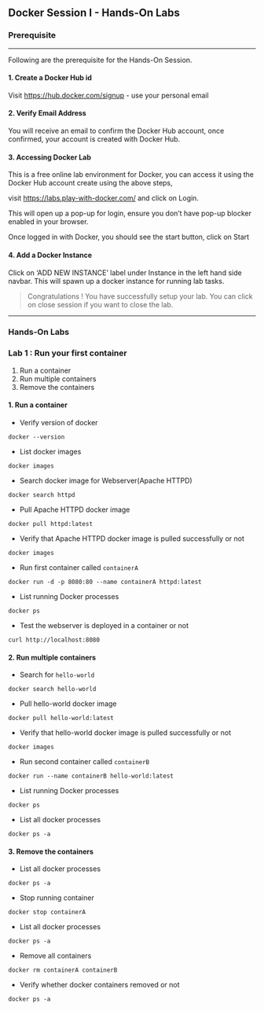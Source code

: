## Docker Session I - Hands-On Labs

### Prerequisite

---

Following are the prerequisite for the Hands-On Session.

#### 1. Create a Docker Hub id

Visit https://hub.docker.com/signup - use your personal email

#### 2. Verify Email Address

You will receive an email to confirm the Docker Hub account, once confirmed, your account is created with Docker Hub.

#### 3. Accessing Docker Lab

This is a free online lab environment for Docker, you can access it using the Docker Hub account create using the above steps, 

visit https://labs.play-with-docker.com/ and click on Login. 

This will open up a pop-up for login, ensure you don’t have pop-up blocker enabled in your browser. 

Once logged in with Docker, you should see the start button, click on Start

#### 4. Add a Docker Instance

Click on ‘ADD NEW INSTANCE’ label under Instance in the left hand side navbar. This will spawn up a docker instance for running lab tasks.

> Congratulations ! You have successfully setup your lab. You can click on close session if you want to close the lab.

---

### Hands-On Labs

### Lab 1 : Run your first container

1. Run a container
2. Run multiple containers
3. Remove the containers

#### 1. Run a container

- Verify version of docker
```
docker --version
```

- List docker images
```
docker images
```

- Search docker image for Webserver(Apache HTTPD)
```
docker search httpd
```

- Pull Apache HTTPD docker image
```
docker pull httpd:latest
```

- Verify that Apache HTTPD docker image is pulled successfully or not
```
docker images
```

- Run first container called `containerA`
```
docker run -d -p 8080:80 --name containerA httpd:latest
```

- List running Docker processes
```
docker ps
```

- Test the webserver is deployed in a container or not 
```
curl http://localhost:8080
```

#### 2. Run multiple containers

- Search for `hello-world`
```
docker search hello-world
```

- Pull hello-world docker image
```
docker pull hello-world:latest
```

- Verify that hello-world docker image is pulled successfully or not
```
docker images
```

- Run second container called `containerB`
```
docker run --name containerB hello-world:latest
```

- List running Docker processes
```
docker ps
```

- List all docker processes
```
docker ps -a
```

#### 3. Remove the containers

- List all docker processes
```
docker ps -a
```

- Stop running container
```
docker stop containerA
```

- List all docker processes
```
docker ps -a
```

- Remove all containers
```
docker rm containerA containerB
```

- Verify whether docker containers removed or not 
```
docker ps -a
```
